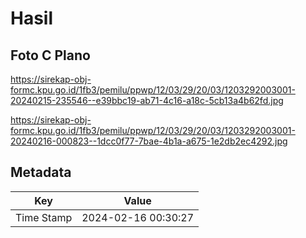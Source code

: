 # Hasil

## Foto C Plano

https://sirekap-obj-formc.kpu.go.id/1fb3/pemilu/ppwp/12/03/29/20/03/1203292003001-20240215-235546--e39bbc19-ab71-4c16-a18c-5cb13a4b62fd.jpg

https://sirekap-obj-formc.kpu.go.id/1fb3/pemilu/ppwp/12/03/29/20/03/1203292003001-20240216-000823--1dcc0f77-7bae-4b1a-a675-1e2db2ec4292.jpg


## Metadata

| Key        | Value               |
| ---------- | ------------------- |
| Time Stamp | 2024-02-16 00:30:27 |




